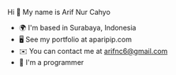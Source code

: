 Hi 👋 My name is Arif Nur Cahyo

- 🌍  I'm based in Surabaya, Indonesia
- 🖥️  See my portfolio at aparipip.com
- ✉️  You can contact me at arifnc6@gmail.com
- 🧠  I'm a programmer
